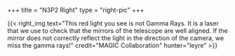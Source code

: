 +++
title = "N3P2 Right"
type = "right-pic"
+++

{{< right_img
    text="This red light you see is not Gamma Rays. It is a laser that we use to check that the mirrors of the telescope are well aligned. If the mirror does not correctly reflect the light in the direction of the camera, we miss the gamma rays!"
    credit="MAGIC Collaboration"
    hunter="leyre" >}}
